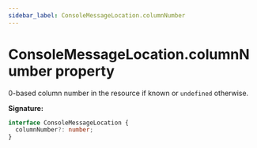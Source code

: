 ```yaml
---
sidebar_label: ConsoleMessageLocation.columnNumber
---
```


# ConsoleMessageLocation.columnNumber property

0-based column number in the resource if known or `undefined` otherwise.

**Signature:**

```typescript
interface ConsoleMessageLocation {
  columnNumber?: number;
}
```

